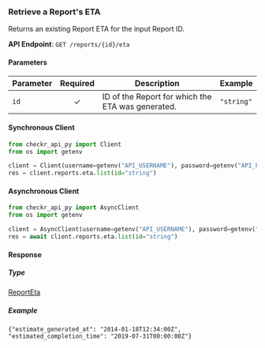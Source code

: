 
### Retrieve a Report's ETA <a name="list"></a>

Returns an existing Report ETA for the input Report ID.


**API Endpoint**: `GET /reports/{id}/eta`

#### Parameters

| Parameter | Required | Description | Example |
|-----------|:--------:|-------------|--------|
| `id` | ✓ | ID of the Report for which the ETA was generated. | `"string"` |

#### Synchronous Client

```python
from checkr_api_py import Client
from os import getenv

client = Client(username=getenv("API_USERNAME"), password=getenv("API_PASSWORD"))
res = client.reports.eta.list(id="string")

```

#### Asynchronous Client

```python
from checkr_api_py import AsyncClient
from os import getenv

client = AsyncClient(username=getenv("API_USERNAME"), password=getenv("API_PASSWORD"))
res = await client.reports.eta.list(id="string")

```

#### Response

##### Type
[ReportEta](/checkr_api_py/types/models/report_eta.py)

##### Example
`{"estimate_generated_at": "2014-01-18T12:34:00Z", "estimated_completion_time": "2019-07-31T00:00:00Z"}`
